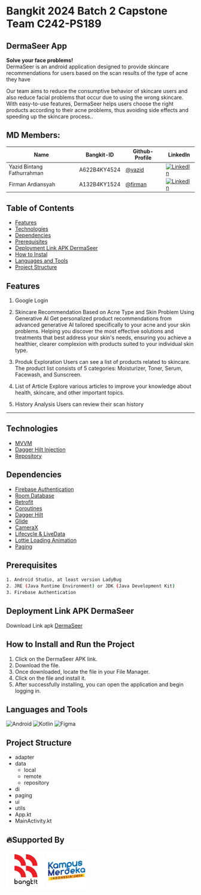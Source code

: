 # Bangkit 2024 Batch 2 Capstone Team C242-PS189

## **DermaSeer App**

**Solve your face problems!**  
DermaSeer is an android application designed to provide skincare recommendations for users based on the scan results of the type of acne they have

Our team aims to reduce the consumptive behavior of skincare users and also reduce facial problems that occur due to using the wrong skincare. With easy-to-use features, DermaSeer helps users choose the right products according to their acne problems, thus avoiding side effects and speeding up the skincare process..

## **MD Members:**

| Name                        | Bangkit-ID     | Github-Profile                                       | LinkedIn                                          |
|-----------------------------|----------------|-----------------------------------------------------|--------------------------------------------------|
| Yazid Bintang Fathurrahman   | A622B4KY4524   | [@yazid](https://github.com/YazidBintang27)         | [![LinkedIn](https://img.shields.io/badge/LinkedIn-0077B5?style=for-the-badge&logo=linkedin&logoColor=white)](https://www.linkedin.com/in/yazid-bintang-fathurrahman/) |
| Firman Ardiansyah            | A132B4KY1524   | [@firman](https://github.com/Zephhyyrr)             | [![LinkedIn](https://img.shields.io/badge/LinkedIn-0077B5?style=for-the-badge&logo=linkedin&logoColor=white)](https://www.linkedin.com/in/firman-ardiansyah04/) |

## **Table of Contents**

- [Features](#features)
- [Technologies](#technologies)
- [Dependencies](#dependencies)
- [Prerequisites](#prerequisites)
- [Deployment Link APK DermaSeer](#deployment-link-apk-dermaseer)
- [How to Instal](#how-to-install)
- [Languages and Tools](#languages-and-tools)
- [Project Structure](#project-structure)

## **Features**

1. Google Login
   
2. Skincare Recommendation Based on Acne Type and Skin Problem Using Generative AI
Get personalized product recommendations from advanced generative AI tailored specifically to your acne and your skin problems. Helping you discover the most effective solutions and treatments that best 
address your skin's needs, ensuring you achieve a healthier, clearer complexion with products suited to your individual skin type.

3. Produk Exploration
Users can see a list of products related to skincare. The product list consists of 5 categories: Moisturizer, Toner, Serum, Facewash, and Sunscreen.

4. List of Article
Explore various articles to improve your knowledge about health, skincare, and other important topics.

5. History Analysis
Users can review their scan history

---

## **Technologies**

- [MVVM](https://developer.android.com/topic/architecture)
- [Dagger Hilt Injection](https://developer.android.com/training/dependency-injection/hilt-android)
- [Repository](https://developer.android.com/topic/architecture/data-layer)

## **Dependencies**

- [Firebase Authentication](https://firebase.google.com/docs/auth)
- [Room Database](https://developer.android.com/training/data-storage/room)
- [Retrofit](https://square.github.io/retrofit/)
- [Coroutines](https://kotlinlang.org/docs/coroutines-overview.html)
- [Dagger Hilt](https://dagger.dev/hilt/)
- [Glide](https://bumptech.github.io/glide/)
- [CameraX](https://developer.android.com/training/camerax)
- [Lifecycle & LiveData](https://developer.android.com/topic/libraries/architecture/livedata)
- [Lottie Loading Animation](https://airbnb.io/lottie/)
- [Paging](https://developer.android.com/topic/libraries/architecture/paging)

## **Prerequisites**
```bash
1. Android Studio, at least version LadyBug
2. JRE (Java Runtime Environment) or JDK (Java Development Kit)
3. Firebase Authentication
```

## **Deployment Link APK DermaSeer**

Download Link apk [DermaSeer](https://drive.google.com/drive/folders/1jhij40qg7kvzUe8eQANXjaJQwQIdYFC2)

## **How to Install and Run the Project**

1. Click on the DermaSeer APK link.
2. Download the file.
3. Once downloaded, locate the file in your File Manager.
4. Click on the file and install it.
5. After successfully installing, you can open the application and begin logging in.

## **Languages and Tools**

![Android](https://img.shields.io/badge/Android-3DDC84?style=for-the-badge&logo=android&logoColor=white)
![Kotlin](https://img.shields.io/badge/Kotlin-7F52FF?style=for-the-badge&logo=kotlin&logoColor=white)
![Figma](https://img.shields.io/badge/Figma-F24E1E?style=for-the-badge&logo=figma&logoColor=white)


## **Project Structure**
- adapter
- data
  - local
  - remote
  - repository
- di
- paging
- ui
- utils
- App.kt
- MainActivity.kt

## 🔥**Supported By**
<img src="https://github.com/DermaSeer/.github/blob/main/profile/bangkit.png" width="105" />
<img src="https://github.com/DermaSeer/.github/blob/main/profile/Kampus%20merdeka.png" width="105" />
